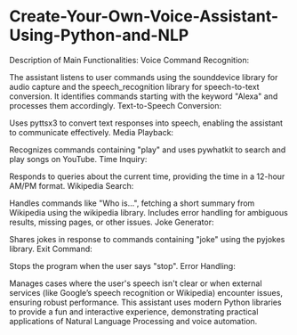 # Create-Your-Own-Voice-Assistant-Using-Python-and-NLP
Description of Main Functionalities:
Voice Command Recognition:

The assistant listens to user commands using the sounddevice library for audio capture and the speech_recognition library for speech-to-text conversion.
It identifies commands starting with the keyword "Alexa" and processes them accordingly.
Text-to-Speech Conversion:

Uses pyttsx3 to convert text responses into speech, enabling the assistant to communicate effectively.
Media Playback:

Recognizes commands containing "play" and uses pywhatkit to search and play songs on YouTube.
Time Inquiry:

Responds to queries about the current time, providing the time in a 12-hour AM/PM format.
Wikipedia Search:

Handles commands like "Who is...", fetching a short summary from Wikipedia using the wikipedia library.
Includes error handling for ambiguous results, missing pages, or other issues.
Joke Generator:

Shares jokes in response to commands containing "joke" using the pyjokes library.
Exit Command:

Stops the program when the user says "stop".
Error Handling:

Manages cases where the user's speech isn't clear or when external services (like Google’s speech recognition or Wikipedia) encounter issues, ensuring robust performance.
This assistant uses modern Python libraries to provide a fun and interactive experience, demonstrating practical applications of Natural Language Processing and voice automation.
